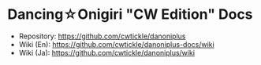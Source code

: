 # Dancing☆Onigiri "CW Edition" Docs
- Repository: https://github.com/cwtickle/danoniplus
- Wiki (En): https://github.com/cwtickle/danoniplus-docs/wiki
- Wiki (Ja): https://github.com/cwtickle/danoniplus/wiki
